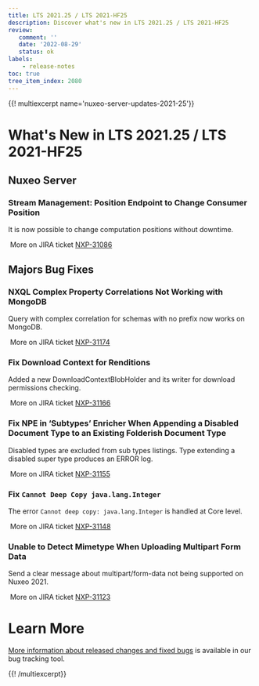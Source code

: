 ```yaml
---
title: LTS 2021.25 / LTS 2021-HF25
description: Discover what's new in LTS 2021.25 / LTS 2021-HF25
review:
   comment: ''
   date: '2022-08-29'
   status: ok
labels:
    - release-notes
toc: true
tree_item_index: 2080
---
```


{{! multiexcerpt name='nuxeo-server-updates-2021-25'}}
# What's New in LTS 2021.25 / LTS 2021-HF25

## Nuxeo Server

### Stream Management: Position Endpoint to Change Consumer Position

It is now possible to change computation positions without downtime.

<i class="fa fa-long-arrow-right" aria-hidden="true"></i>&nbsp;More on JIRA ticket [NXP-31086](https://jira.nuxeo.com/browse/NXP-31086)

## Majors Bug Fixes

### NXQL Complex Property Correlations Not Working with MongoDB

Query with complex correlation for schemas with no prefix now works on MongoDB.

<i class="fa fa-long-arrow-right" aria-hidden="true"></i>&nbsp;More on JIRA ticket [NXP-31174](https://jira.nuxeo.com/browse/NXP-31174)

### Fix Download Context for Renditions

Added a new DownloadContextBlobHolder and its writer for download permissions checking.

<i class="fa fa-long-arrow-right" aria-hidden="true"></i>&nbsp;More on JIRA ticket [NXP-31166](https://jira.nuxeo.com/browse/NXP-31166)

### Fix NPE in ‘Subtypes’ Enricher When Appending a Disabled Document Type to an Existing Folderish Document Type

Disabled types are excluded from sub types listings. Type extending a disabled super type produces an ERROR log.

<i class="fa fa-long-arrow-right" aria-hidden="true"></i>&nbsp;More on JIRA ticket [NXP-31155](https://jira.nuxeo.com/browse/NXP-31155)

### Fix `Cannot Deep Copy java.lang.Integer`

The error `Cannot deep copy: java.lang.Integer` is handled at Core level.

<i class="fa fa-long-arrow-right" aria-hidden="true"></i>&nbsp;More on JIRA ticket [NXP-31148](https://jira.nuxeo.com/browse/NXP-31148)

### Unable to Detect Mimetype When Uploading Multipart Form Data

Send a clear message about multipart/form-data not being supported on Nuxeo 2021.

<i class="fa fa-long-arrow-right" aria-hidden="true"></i>&nbsp;More on JIRA ticket [NXP-31123](https://jira.nuxeo.com/browse/NXP-31123)

# Learn More

[More information about released changes and fixed bugs](https://jira.nuxeo.com/secure/ReleaseNote.jspa?projectId=10011&version=21753) is available in our bug tracking tool.

{{! /multiexcerpt}}
